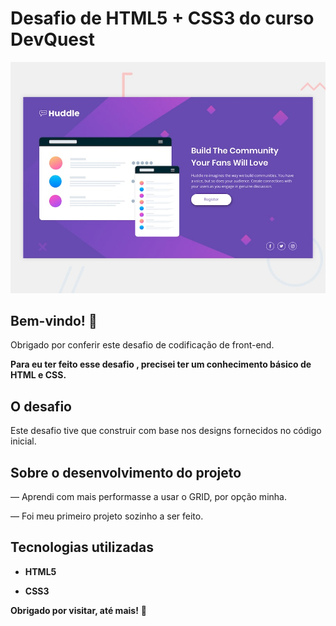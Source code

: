 # Desafio de HTML5 + CSS3 do curso DevQuest

![Design preview for the Huddle landing page with single introductory section](./design/desktop-preview.jpg)

## Bem-vindo! 👋

Obrigado por conferir este desafio de codificação de front-end.



**Para eu ter feito esse desafio , precisei ter um conhecimento básico de HTML e CSS.**

## O desafio

Este desafio tive que construir com base nos designs fornecidos no código inicial. 

## Sobre o desenvolvimento do projeto 

— Aprendi com mais performasse a usar o GRID, por opção minha.

— Foi meu primeiro projeto sozinho a ser feito.

## Tecnologias utilizadas

- **HTML5**

- **CSS3**


**Obrigado por visitar, até mais!** 🚀
